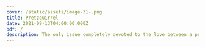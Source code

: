 ```yaml
---
cover: /static/assets/image-31-.png
title: Pretzquirrel
date: 2021-09-13T04:00:00.000Z
pdf: /
description: The only issue completely devoted to the love between a pretzel and a squirrel
---
```

